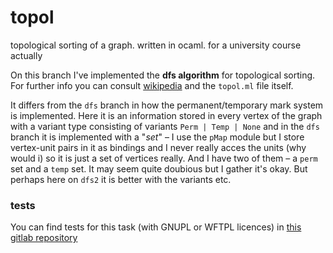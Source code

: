 # topol
topological sorting of a graph. written in ocaml. for a university
course actually

On this branch I've implemented the __dfs algorithm__ for topological
sorting. For further info you can
consult
[wikipedia](https://en.wikipedia.org/wiki/Topological_sorting#Depth-first_search) and
the `topol.ml` file itself. 

It differs from the `dfs` branch in how the permanent/temporary mark
system is implemented. Here it is an information stored in every
vertex of the graph with a variant type consisting of variants `Perm |
Temp | None` and in the `dfs` branch it is implemented with a "_set_"
– I use the `pMap` module but I store vertex-unit pairs in it as
bindings and I never really acces the units (why would i) so it is
just a set of vertices really. And I have two of them – a `perm` set
and a `temp` set. It may seem quite doubious but I gather it's
okay. But perhaps here on `dfs2` it is better with the variants etc.


### tests
You can find tests for this task (with GNUPL or WFTPL licences)
in
[this gitlab repository](https://gitlab.com/MIMUW-wpf/testy-topol/-/tree/master/)
